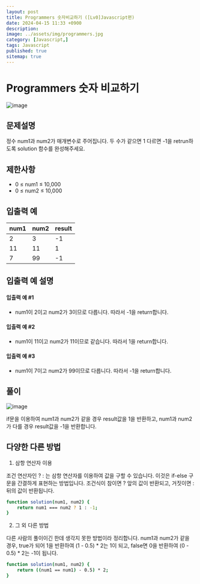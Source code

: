 ```yaml
---
layout: post
title: Programmers 숫자비교하기 ([Lv0]Javascript편)
date: 2024-04-15 11:33 +0900
description: 
image: ../assets/img/programmers.jpg
category: [Javascript,]
tags: Javascript 
published: true
sitemap: true
---
```



# Programmers 숫자 비교하기

![image](https://github.com/gnlgk/gnlgk.github.io/assets/161431748/e8c6cb02-39ec-4bf3-9b1f-565fc5bbd88b)

## 문제설명

정수 num1과 num2가 매개변수로 주어집니다. 두 수가 같으면 1 다르면 -1을 retrun하도록 solution 함수를 완성해주세요.

## 제한사항

* 0 ≤ num1 ≤ 10,000
* 0 ≤ num2 ≤ 10,000

## 입출력 예

|num1|num2|result|
|---|---|---|
|2|3|-1|
|11|11|1|
|7|99|-1|

## 입출력 예 설명

#### 입출력 예 #1

* num1이 2이고 num2가 3이므로 다릅니다. 따라서 -1을 return합니다.

####  입출력 예 #2

* num1이 11이고 num2가 11이므로 같습니다. 따라서 1을 return합니다.

####  입출력 예 #3

* num1이 7이고 num2가 99이므로 다릅니다. 따라서 -1을 return합니다.

## 풀이

![image](https://github.com/gnlgk/gnlgk.github.io/assets/161431748/e7576017-8117-4ff9-b68a-5baf2a8223b5)

if문을 이용하여 num1과 num2가 같을 경우 result값을 1을 반환하고, num1과 num2가 다를 경우 result값을 -1을 반환합니다.

## 다양한 다른 방법

1. 삼항 연산자 이용

조건 연산자인 ? : 는 삼항 연산자를 이용하여 값을 구할 수 있습니다. 이것은 if-else 구문을 간결하게 표현하는 방법입니다. 조건식이 참이면 ? 앞의 값이 반환되고, 거짓이면 : 뒤의 값이 반환됩니다.

````bash
function solution(num1, num2) {
    return num1 === num2 ? 1 : -1;
}
````

2. 그 외 다른 방법

다른 사람의 풀이이긴 한데 생각지 못한 방법이라 정리합니다.
num1과 num2가 같을 경우, true가 되어 1을 반환하여 (1 - 0.5) * 2는 1이 되고, false면 0을 반환하여 (0 - 0.5) * 2는 -1이 됩니다.

````bash
function solution(num1, num2) {
    return ((num1 == num1) - 0.5) * 2;
}
````
